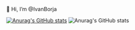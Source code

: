 👋 Hi, I’m @IvanBorja

[![Anurag's GitHub stats](https://github-readme-stats.vercel.app/api?username=IvanBorja)](https://github.com/anuraghazra&count_private=true)
![Anurag's GitHub stats](https://github-readme-stats.vercel.app/api?username=IvanBorja&count_private=true)

